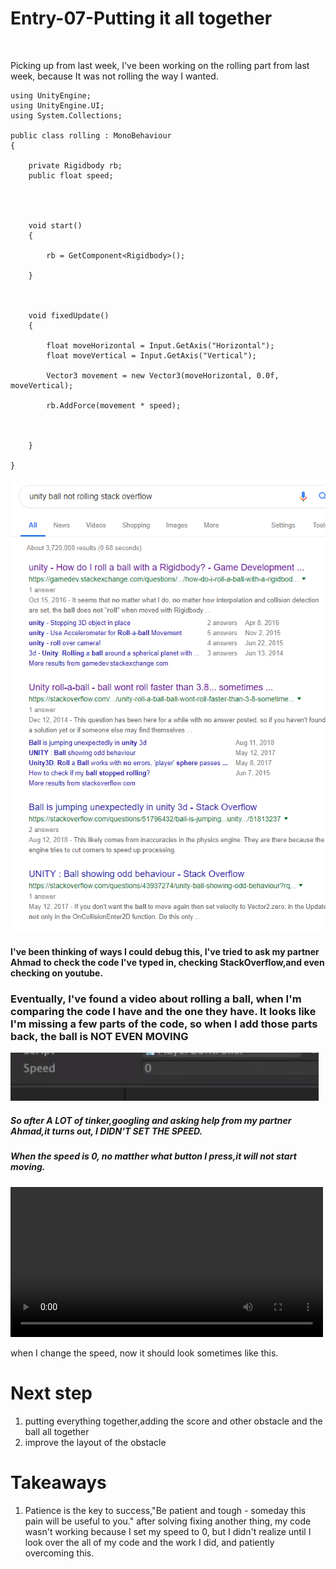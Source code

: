 # Entry-07-Putting it all together
<br>

Picking up from last week, I've been working on the rolling part from last week, because It was not rolling the way I wanted.

```
using UnityEngine;
using UnityEngine.UI;
using System.Collections;

public class rolling : MonoBehaviour
{

    private Rigidbody rb;
    public float speed;




    void start()
    {

        rb = GetComponent<Rigidbody>();

    }



    void fixedUpdate()
    {

        float moveHorizontal = Input.GetAxis("Horizontal");
        float moveVertical = Input.GetAxis("Vertical");

        Vector3 movement = new Vector3(moveHorizontal, 0.0f, moveVertical);

        rb.AddForce(movement * speed);



    }

}
```
<img src="Unitystackoverflow.jpg" alt="StackOverflow" >
<h4>I've been thinking of ways I could debug this, I've tried to ask my partner Ahmad to check the code I've typed in, checking StackOverflow,and even checking on youtube.</h4>
 

<h3>Eventually, I've found a video about rolling a ball, when I'm comparing the code I have and the one they have. It looks like I'm missing a few parts of the code, so when I add those parts back, the ball is <strong>NOT EVEN MOVING</strong></h3>
<img src="speed.jpg" alt="speed" >

<h5>So after A LOT of tinker,googling and asking help from my partner Ahmad,it turns out, <strong>I DIDN'T SET THE SPEED.</strong></h5>
<h5>When the speed is 0, no matther what button I press,it will not start moving.</h5>




<video width="500" height="240" controls>
  <source src="ballrolling.mp4" type="video/mp4">
  ballrolling video here
</video>


<p>when I change the speed, now it should look sometimes like this.</p>



<h1>Next step</h1>
<ol>
  <li>putting everything together,adding the score and other obstacle and the ball all together</li>
  <li>improve the layout of the obstacle</li>
</ol>

<h1>Takeaways</h1>
<ol>
  <li> Patience is the key to success,"Be patient and tough - someday this pain will be useful to you." after solving fixing another thing, my code wasn't working because I set my speed to 0, but I didn't realize until I look over the all of my code and the work I did, and patiently overcoming this.</li>
  
</ol>



